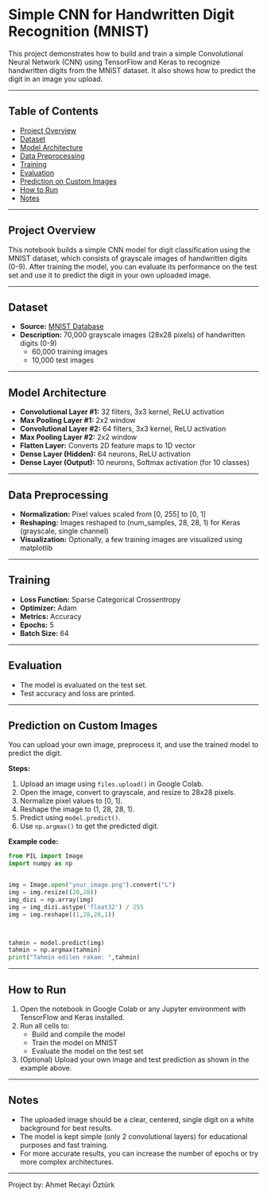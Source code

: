 # Simple CNN for Handwritten Digit Recognition (MNIST)

This project demonstrates how to build and train a simple Convolutional Neural Network (CNN) using TensorFlow and Keras to recognize handwritten digits from the MNIST dataset. It also shows how to predict the digit in an image you upload.

---

## Table of Contents

- [Project Overview](#project-overview)
- [Dataset](#dataset)
- [Model Architecture](#model-architecture)
- [Data Preprocessing](#data-preprocessing)
- [Training](#training)
- [Evaluation](#evaluation)
- [Prediction on Custom Images](#prediction-on-custom-images)
- [How to Run](#how-to-run)
- [Notes](#notes)

---

## Project Overview

This notebook builds a simple CNN model for digit classification using the MNIST dataset, which consists of grayscale images of handwritten digits (0-9). After training the model, you can evaluate its performance on the test set and use it to predict the digit in your own uploaded image.

---

## Dataset

- **Source:** [MNIST Database](http://yann.lecun.com/exdb/mnist/)
- **Description:** 70,000 grayscale images (28x28 pixels) of handwritten digits (0-9)
    - 60,000 training images
    - 10,000 test images

---

## Model Architecture

- **Convolutional Layer #1:** 32 filters, 3x3 kernel, ReLU activation
- **Max Pooling Layer #1:** 2x2 window
- **Convolutional Layer #2:** 64 filters, 3x3 kernel, ReLU activation
- **Max Pooling Layer #2:** 2x2 window
- **Flatten Layer:** Converts 2D feature maps to 1D vector
- **Dense Layer (Hidden):** 64 neurons, ReLU activation
- **Dense Layer (Output):** 10 neurons, Softmax activation (for 10 classes)

---

## Data Preprocessing

- **Normalization:** Pixel values scaled from [0, 255] to [0, 1]
- **Reshaping:** Images reshaped to (num_samples, 28, 28, 1) for Keras (grayscale, single channel)
- **Visualization:** Optionally, a few training images are visualized using matplotlib

---

## Training

- **Loss Function:** Sparse Categorical Crossentropy
- **Optimizer:** Adam
- **Metrics:** Accuracy
- **Epochs:** 5
- **Batch Size:** 64

---

## Evaluation

- The model is evaluated on the test set.
- Test accuracy and loss are printed.

---

## Prediction on Custom Images

You can upload your own image, preprocess it, and use the trained model to predict the digit.

**Steps:**
1. Upload an image using `files.upload()` in Google Colab.
2. Open the image, convert to grayscale, and resize to 28x28 pixels.
3. Normalize pixel values to [0, 1].
4. Reshape the image to (1, 28, 28, 1).
5. Predict using `model.predict()`.
6. Use `np.argmax()` to get the predicted digit.

**Example code:**
```python
from PIL import Image
import numpy as np


img = Image.open("your_image.png").convert("L")
img = img.resize((28,28))
img_dizi = np.array(img)
img = img_dizi.astype('float32') / 255
img = img.reshape((1,28,28,1))



tahmin = model.predict(img)
tahmin = np.argmax(tahmin)
print("Tahmin edilen rakam: ",tahmin)
```

---

## How to Run

1. Open the notebook in Google Colab or any Jupyter environment with TensorFlow and Keras installed.
2. Run all cells to:
    - Build and compile the model
    - Train the model on MNIST
    - Evaluate the model on the test set
3. (Optional) Upload your own image and test prediction as shown in the example above.

---

## Notes

- The uploaded image should be a clear, centered, single digit on a white background for best results.
- The model is kept simple (only 2 convolutional layers) for educational purposes and fast training.
- For more accurate results, you can increase the number of epochs or try more complex architectures.

---

Project by: Ahmet Recayi Öztürk
